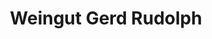 ---
title: "Weingut Gerd Rudolph"
url: /neustadt-an-der-weinstrasse/weingut-gerd-rudolph/
shop: Spirituosen
---